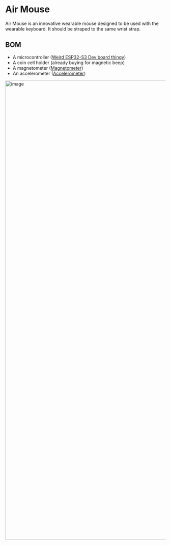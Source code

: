 # Air Mouse

Air Mouse is an innovative wearable mouse designed to be used with the wearable keyboard. It should be straped to the same wrist strap.

## BOM
- A microcontroller ([Weird ESP32-S3 Dev board thingy](https://a.co/d/eht2tGa))
- A coin cell holder (already buying for magnetic beep)
- A magnetometer ([Magnetometer](https://a.co/d/dV07XFR))
- An accelerometer ([Accelerometer](https://a.co/d/28Tofwo))

<img width="1179" height="1444" alt="image" src="https://github.com/user-attachments/assets/5d0bd02f-9750-4258-8aed-6366bc6562fc" />
